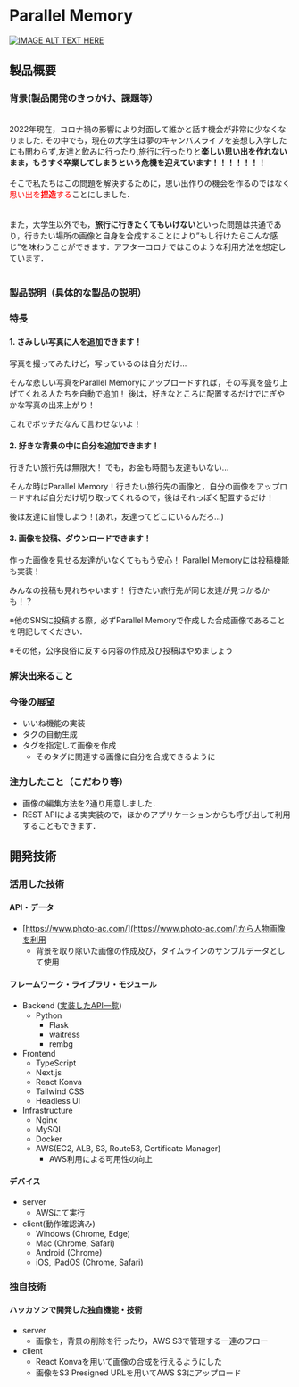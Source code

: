 # Parallel Memory

[![IMAGE ALT TEXT HERE](https://jphacks.com/wp-content/uploads/2022/08/JPHACKS2022_ogp.jpg)](https://www.youtube.com/watch?v=LUPQFB4QyVo)

## 製品概要
### 背景(製品開発のきっかけ、課題等）
<br>
2022年現在，コロナ禍の影響により対面して誰かと話す機会が非常に少なくなりました.
その中でも，現在の大学生は夢のキャンバスライフを妄想し入学したにも関わらず,友達と飲みに行ったり,旅行に行ったりと<b>楽しい思い出を作れないまま，もうすぐ卒業してしまうという危機を迎えています！！！！！！！</b>
<br>
<br>
そこで私たちはこの問題を解決するために，思い出作りの機会を作るのではなく<span style="color: red; ">思い出を<b>捏造</b>する</span>ことにしました．
<br>
<br>
<br>
また，大学生以外でも，<b>旅行に行きたくてもいけない</b>といった問題は共通であり，行きたい場所の画像と自身を合成することにより”もし行けたらこんな感じ”を味わうことができます．アフターコロナではこのような利用方法を想定しています．
<br>
<br>

### 製品説明（具体的な製品の説明）
### 特長
#### 1. さみしい写真に人を追加できます！
写真を撮ってみたけど，写っているのは自分だけ...

そんな悲しい写真をParallel Memoryにアップロードすれば，その写真を盛り上げてくれる人たちを自動で追加！
後は，好きなところに配置するだけでにぎやかな写真の出来上がり！

これでボッチだなんて言わせないよ！

#### 2. 好きな背景の中に自分を追加できます！
行きたい旅行先は無限大！
でも，お金も時間も友達もいない...

そんな時はParallel Memory！行きたい旅行先の画像と，自分の画像をアップロードすれば自分だけ切り取ってくれるので，後はそれっぽく配置するだけ！

後は友達に自慢しよう！(あれ，友達ってどこにいるんだろ...)

#### 3. 画像を投稿、ダウンロードできます！
作った画像を見せる友達がいなくてももう安心！
Parallel Memoryには投稿機能も実装！

みんなの投稿も見れちゃいます！
行きたい旅行先が同じ友達が見つかるかも！？

※他のSNSに投稿する際，必ずParallel Memoryで作成した合成画像であることを明記してください．

※その他，公序良俗に反する内容の作成及び投稿はやめましょう

### 解決出来ること

### 今後の展望
* いいね機能の実装
* タグの自動生成
* タグを指定して画像を作成
    * そのタグに関連する画像に自分を合成できるように

### 注力したこと（こだわり等）
* 画像の編集方法を2通り用意しました．
* REST APIによる実実装ので，ほかのアプリケーションからも呼び出して利用することもできます．

## 開発技術
### 活用した技術
#### API・データ
* [https://www.photo-ac.com/](https://www.photo-ac.com/)から人物画像を利用
    * 背景を取り除いた画像の作成及び，タイムラインのサンプルデータとして使用

#### フレームワーク・ライブラリ・モジュール
* Backend ([実装したAPI一覧](https://github.com/jphacks/C_2204/blob/master/swagger/swagger.yaml))
    * Python
        * Flask
        * waitress
        * rembg
* Frontend
    * TypeScript
    * Next.js
    * React Konva
    * Tailwind CSS
    * Headless UI
* Infrastructure
    * Nginx
    * MySQL
    * Docker
    * AWS(EC2, ALB, S3, Route53, Certificate Manager)
        * AWS利用による可用性の向上

#### デバイス
* server
    * AWSにて実行
* client(動作確認済み)
    * Windows (Chrome, Edge)
    * Mac (Chrome, Safari)
    * Android (Chrome)
    * iOS, iPadOS (Chrome, Safari)

### 独自技術
#### ハッカソンで開発した独自機能・技術
* server
    * 画像を，背景の削除を行ったり，AWS S3で管理する一連のフロー
* client
    * React Konvaを用いて画像の合成を行えるようにした
    * 画像をS3 Presigned URLを用いてAWS S3にアップロード
